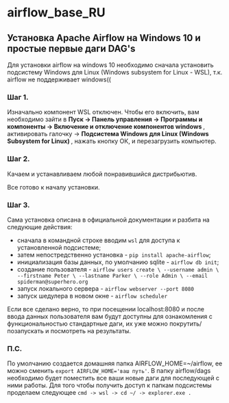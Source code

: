 # airflow_base_RU
<h2> Установка Apache Airflow на Windows 10 и простые первые даги DAG's </h2>

Для установки airflow на windows 10 необходимо сначала установить подсистему Windows для Linux (Windows subsystem for Linux - WSL), т.к. airflow не поддерживает windows((

<h3> Шаг 1. </h3>

Изначально компонент WSL отключен. Чтобы его включить, вам необходимо зайти в <b> Пуск -> Панель управления -> Программы и компоненты -> Включение и отключение компонентов windows </b>, активировать галочку -> <b> Подсистема Windows для Linux (Windows Subsystem for Linux) </b>, нажать кнопку ОК, и перезагрузить компьютер.

<h3> Шаг 2. </h3>

Качаем и устанавливаем любой понравившийся дистрибьютив.

Все готово к началу установки.

<h3> Шаг 3. </h3>

Сама установка описана в официальной документации и разбита на следующие действия:
- сначала в командной строке вводим `wsl` для доступа к установленной подсистеме;
- затем непостредственно установка - `pip install apache-airflow`;
- инициализация базы данных, по умолчанию sqlite - `airflow db init`;
- создание пользователя - `airflow users create \
                               --username admin \ 
                               --firstname Peter \
                               --lastname Parker \
                               --role Admin \
                               --email spiderman@superhero.org`
- запуск локального сервера - `airflow webserver --port 8080`
- запуск шедулера в новом окне - `airflow scheduler`

Если все сделано верно, то при посещении localhost:8080 и после ввода данных пользователя вам будут доступны для ознакомления с функциональностью стандартные даги, их уже можно покрутить/позапускать и посмотреть на результаты.

<h3> П.С. </h3>

По умолчанию создается домашняя папка AIRFLOW_HOME=~/airflow, ее можно сменить `export AIRFLOW_HOME='ваш путь'`. В папку airflow/dags необходимо будет поместить все ваши новые даги для последующей с ними работы.
Для того чтобы получить доступ к папкам подсистемы проделаем следующее `cmd -> wsl -> cd ~/ -> explorer.exe .`

